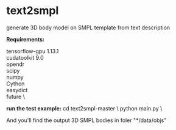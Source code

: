 # text2smpl

generate 3D body model on SMPL template from text description

**Requirements:**

tensorflow-gpu 1.13.1 \
cudatoolkit 9.0 \
opendr \
scipy \
numpy \
Cython \
easydict \
future \

**run the test example:**
cd text2smpl-master \ 
python main.py \

And you'll find the output 3D SMPL bodies in foler "*/data/objs"
